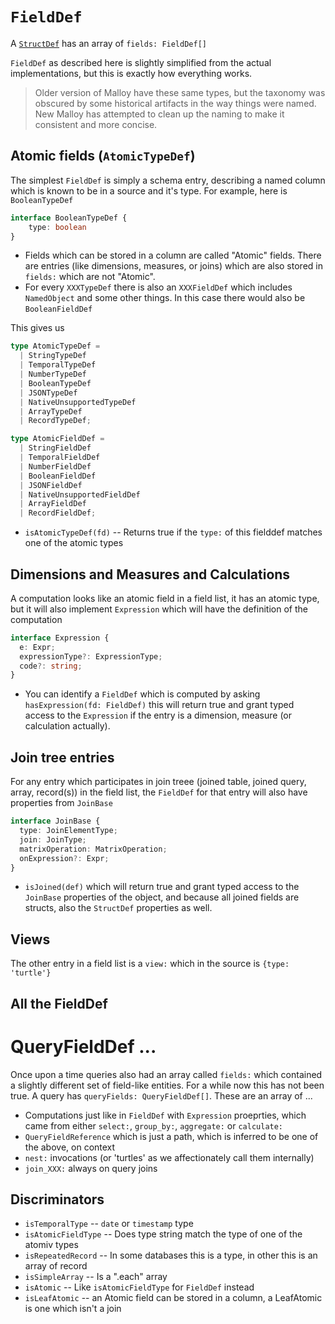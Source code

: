 # `FieldDef`

A [`StructDef`](structdef.md) has an array of `fields: FieldDef[]`

`FieldDef` as described here is slightly simplified from the actual implementations, but this is exactly how everything works.

> Older version of Malloy have these same types, but the taxonomy was obscured by some historical artifacts in the way things were named. New Malloy has attempted to clean up the naming to make it consistent and more concise.

## Atomic fields (`AtomicTypeDef`)

The simplest `FieldDef` is simply a schema entry, describing a named column which is known to be in a source and it's type. For example, here is `BooleanTypeDef`

```TypeScript
interface BooleanTypeDef {
    type: boolean
}
```

* Fields which can be stored in a column are called "Atomic" fields. There are entries (like dimensions, measures, or joins) which are also stored in `fields:` which are not "Atomic".
* For every `XXXTypeDef` there is also an `XXXFieldDef` which includes `NamedObject` and some other things. In this case there would also be `BooleanFieldDef`

This gives us

```TypeScript
type AtomicTypeDef =
  | StringTypeDef
  | TemporalTypeDef
  | NumberTypeDef
  | BooleanTypeDef
  | JSONTypeDef
  | NativeUnsupportedTypeDef
  | ArrayTypeDef
  | RecordTypeDef;

type AtomicFieldDef =
  | StringFieldDef
  | TemporalFieldDef
  | NumberFieldDef
  | BooleanFieldDef
  | JSONFieldDef
  | NativeUnsupportedFieldDef
  | ArrayFieldDef
  | RecordFieldDef;
```

* `isAtomicTypeDef(fd)` -- Returns true if the `type:` of this fielddef matches one of the atomic types

## Dimensions and Measures and Calculations

A computation looks like an atomic field in a field list, it has an atomic type, but it will also implement `Expression` which will have the definition of the computation

```TypeScript
interface Expression {
  e: Expr;
  expressionType?: ExpressionType;
  code?: string;
}
```

* You can identify a `FieldDef` which is computed by asking `hasExpression(fd: FieldDef)` this will return true and grant typed access to the `Expression` if the entry is a dimension, measure (or calculation actually).

## Join tree entries

For any entry which participates in join treee (joined table, joined query, array, record(s)) in the field list, the `FieldDef` for that entry will also have properties from `JoinBase`

```TypeScript
interface JoinBase {
  type: JoinElementType;
  join: JoinType;
  matrixOperation: MatrixOperation;
  onExpression?: Expr;
}
```

* `isJoined(def)` which will return true and grant typed access to the `JoinBase` properties of the object, and because all joined fields are structs, also the `StructDef` properties as well.

## Views

The other entry in a field list is a `view:` which in the source is `{type: 'turtle'}`

## All the FieldDef

# QueryFieldDef ...

Once upon a time queries also had an array called `fields:` which contained a slightly different set of field-like entities. For a while now this has not been true. A query has `queryFields: QueryFieldDef[]`. These
are an array of ...

* Computations just like in `FieldDef` with `Expression` proeprties, which came from either `select:`, `group_by:`, `aggregate:` or `calculate:`
* `QueryFieldReference` which is just a path, which is inferred to be one of the above, on context
* `nest:` invocations (or 'turtles' as we affectionately call them internally)
* `join_XXX:` always on query joins


## Discriminators

* `isTemporalType` -- `date` or `timestamp` type
* `isAtomicFieldType` -- Does type string match the type of one of the atomiv types
* `isRepeatedRecord` -- In some databases this is a type, in other this is an array of record
* `isSimpleArray` -- Is a ".each" array
* `isAtomic` -- Like `isAtomicFieldType` for `FieldDef` instead
* `isLeafAtomic` -- an Atomic field can be stored in a column, a LeafAtomic is one which isn't a join
